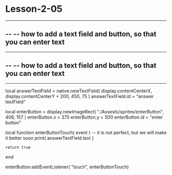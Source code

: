 # Lesson-2-05
-----------------------------------------------------------------------------------------
--
-- how to add a text field and button, so that you can enter text
--

-----------------------------------------------------------------------------------------
--
-- how to add a text field and button, so that you can enter text
--
-----------------------------------------------------------------------------------------

local answerTextField = native.newTextField( display.contentCenterX, display.contentCenterY + 200, 450, 75 )
answerTextField.id = "answer textField"

local enterButton = display.newImageRect( "./Assests/sprites/enterButton", 406, 157 )
enterButton.x = 375
enterButton.y = 500
enterButton.id = "enter button"
 
local function enterButtonTouch( event )
    -- it is not perfect, but we will make it better soon
    print( answerTextField.text )
   
    return true
end

enterButton:addEventListener( "touch", enterButtonTouch)
